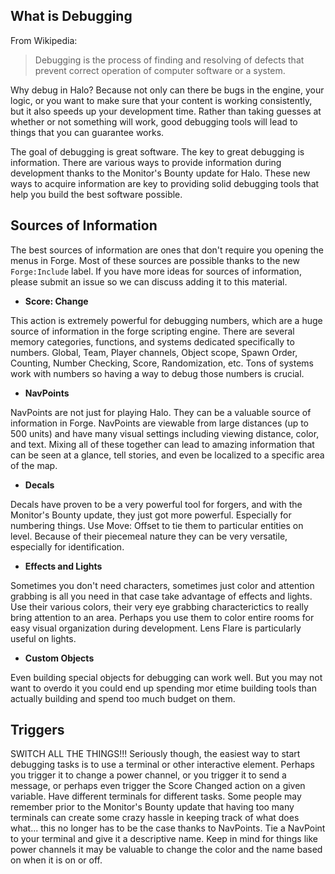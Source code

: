 ## What is Debugging

From Wikipedia:

> Debugging is the process of finding and resolving of defects
that prevent correct operation of computer software or a system.

Why debug in Halo? Because not only can there be bugs in the engine, your
logic, or you want to make sure that your content is working consistently, but
it also speeds up your development time. Rather than taking guesses at whether
or not something will work, good debugging tools will lead to things that you
can guarantee works.

The goal of debugging is great software. The key to great debugging is
information. There are various ways to provide information during development
thanks to the Monitor's Bounty update for Halo. These new ways to acquire
information are key to providing solid debugging tools that help you build the
best software possible.


## Sources of Information

The best sources of information are ones that don't require you opening the
menus in Forge. Most of these sources are possible thanks to the new
`Forge:Include` label. If you have more ideas for sources of information,
please submit an issue so we can discuss adding it to this material.


 - **Score: Change**

This action is extremely powerful for debugging numbers, which are a huge
source of information in the forge scripting engine. There are several memory
categories, functions, and systems dedicated specifically to numbers. Global,
Team, Player channels, Object scope, Spawn Order, Counting, Number Checking,
Score, Randomization, etc. Tons of systems work with numbers so having a way to
debug those numbers is crucial.

 - **NavPoints**

NavPoints are not just for playing Halo. They can be a valuable source of
information in Forge. NavPoints are viewable from large distances (up to 500
units) and have many visual settings including viewing distance, color, and
text. Mixing all of these together can lead to amazing information that can be
seen at a glance, tell stories, and even be localized to a specific area of the
map.

 - **Decals**

Decals have proven to be a very powerful tool for forgers, and with the
Monitor's Bounty update, they just got more powerful. Especially for numbering
things. Use Move: Offset to tie them to particular entities on level. Because
of their piecemeal nature they can be very versatile, especially for
identification.

 - **Effects and Lights**

Sometimes you don't need characters, sometimes just color and attention
grabbing is all you need in that case take advantage of effects and lights. Use
their various colors, their very eye grabbing characterictics to really bring
attention to an area. Perhaps you use them to color entire rooms for easy
visual organization during development. Lens Flare is particularly useful on
lights.

 - **Custom Objects**

Even building special objects for debugging can work well. But you may not want
to overdo it you could end up spending mor etime building tools than actually
building and spend too much budget on them.


## Triggers

SWITCH ALL THE THINGS!!! Seriously though, the easiest way to start debugging
tasks is to use a terminal or other interactive element. Perhaps you trigger it
to change a power channel, or you trigger it to send a message, or perhaps even
trigger the Score Changed action on a given variable. Have different terminals
for different tasks. Some people may remember prior to the Monitor's Bounty
update that having too many terminals can create some crazy hassle in keeping
track of what does what... this no longer has to be the case thanks to
NavPoints. Tie a NavPoint to your terminal and give it a descriptive name. Keep
in mind for things like power channels it may be valuable to change the color
and the name based on when it is on or off.

